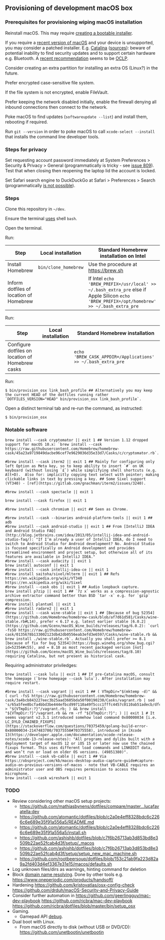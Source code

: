 ## Provisioning of development macOS box

### Prerequisites for provisioning wiping macOS installation

Reinstall macOS.
This may require [creating a bootable installer](https://support.apple.com/en-us/HT201372).

If you require a [recent version of macOS](https://support.apple.com/en-us/HT201222) and your device is unsupported,
you may consider a patched installer.
E.g. [Catalina](http://dosdude1.com/catalina/) ([sources](https://github.com/dosdude1/macos-catalina-patcher/)):
beware of potential inability to find security updates and to support certain hardware e.g. Bluetooth.
A [recent recommendation](https://github.com/dosdude1/macos-catalina-patcher/issues/150#issuecomment-1000781162)
seems to be [OCLP](https://github.com/dortania/OpenCore-Legacy-Patcher).

Consider creating an extra partition for installing an extra OS (Linux?) in the future.

Prefer encrypted case-sensitive file system.

If the file system is not encrypted,
enable FileVault.

Prefer keeping the network disabled initially,
enable the firewall denying all inbound connections
then connect to the network.

Poke macOS to find updates (`softwareupdate --list`)
and install them,
rebooting if required.

Run `git --version`
in order to poke macOS to call `xcode-select --install`
that installs the command line developer tools.

### Steps for privacy

Set requesting account password immediately
at System Preferences > Security & Privacy > General
(programmatically is tricky - see [issue 809](https://github.com/mathiasbynens/dotfiles)).
Test that when closing then reopening the laptop lid the account is locked.

Set Safari search engine to DuckDuckGo
at Safari > Preferences > Search
(programmatically [is not possible](https://stackoverflow.com/questions/12855168/mac-os-x-safari-6-default-search-engine-change-between-possible-values)).

### Steps

Clone this repository in `~/dev`.

Ensure the terminal [uses](https://support.apple.com/en-gb/guide/terminal/trml113/mac) shell `bash`.

Open the terminal.

Run:

| Step | Local installation | Standard Homebrew installation on Intel |
| --- | --- | --- |
| Install Homebrew | `bin/clone_homebrew` | Use the procedure at https://brew.sh |
| Inform dotfiles of location of Homebrew | | If Intel `echo 'BREW_PREFIX=/usr/local' >> ~/.bash_extra_pre` else if Apple Silicon `echo 'BREW_PREFIX=/opt/homebrew' >> ~/.bash_extra_pre` |

Run:

| Step | Local installation | Standard Homebrew installation |
| --- | --- | --- |
| Configure dotfiles on location of Homebrew casks | | `echo 'BREW_CASK_APPDIR=/Applications' >> ~/.bash_extra_pre` |

Run:

```
$ bin/provision_osx link_bash_profile ## Alternatively you may keep the current HEAD of the dotfiles running rather `DOTFILES_VERSION="HEAD" bin/provision_osx link_bash_profile`.
```

Open a distinct terminal tab and re-run the command, as instructed:

```
$ bin/provision_osx
```

### Notable software

```
brew install --cask cryptomator || exit 1 ## Version 1.12 dropped support for macOS 10.x: `brew install --cask https://raw.githubusercontent.com/Homebrew/homebrew-cask/45a23a9719849dacbe96cef7e9629036d35e33d7/Casks/c/cryptomator.rb`.

#brew install --cask iterm2 || exit 1 ## Mainly for configuring only left Option as Meta key, so to keep ability to insert `#` on UK keyboard (without losing `£`) while simplifying shell shortcuts (e.g. Alt+D).  Also for: implicitly copying text select with pointer; making clickable links in text by pressing a key. ## Some Sixel support (VT340) - [ref](https://gitlab.com/gnachman/iterm2/issues/3240).

#brew install --cask spectacle || exit 1

brew install --cask firefox || exit 1

#brew install --cask chromium || exit ## Seen as Chrome.

#brew install --cask --binaries android-platform-tools || exit 1 ## adb
#brew install --cask android-studio || exit 1 ## From [IntelliJ IDEA and Android Studio FAQ](http://blog.jetbrains.com/idea/2013/05/intellij-idea-and-android-studio-faq/): "If I’m already a user of IntelliJ IDEA, do I need to switch to Android Studio for Android development? No. Android Studio is focused specifically on Android development and provides streamlined environment and project setup, but otherwise all of its features are available in IntelliJ IDEA."
#brew install --cask audacity || exit 1
brew install autoconf || exit 1
#brew install --cask intellij-idea-ce || exit 1
#brew install saitoha/sixel/mlterm || exit 1 ## Refs https://en.wikipedia.org/wiki/VT340 https://en.wikipedia.org/wiki/Sixel
#brew install --cask obs || exit 1 ## Audio loopback capture.
brew install p7zip || exit 1 ## `7z x` works as a compression-agnostic archive extractor command better than BSD `tar -x` e.g. for `gzip` compression.
#brew install plantuml || exit 1
#brew install radare2 || exit 1
#brew install --cask wine-stable || exit 1 ## [Because of bug 52354](https://github.com/Homebrew/homebrew-cask/blob/af7d61d581/Casks/wine-stable.rb#L14), prefer < 6.17 e.g. latest earlier stable [6.0.2](https://github.com/Gcenx/macOS_Wine_builds/releases/tag/6.0.2): `curl -fsSO https://raw.githubusercontent.com/Homebrew/homebrew-cask/0135678b133002123db42db0556eab3efd3e6597/Casks/wine-stable.rb && brew install ./wine-stable.rb`. Actually you shall prefer >= 8.1 [because of fix for bug 52354](https://bugs.winehq.org/show_bug.cgi?id=52354#c55), and = 8.10 as most recent packaged version [not](https://github.com/Gcenx/macOS_Wine_builds/releases/tag/8.10) requiring Catalina, but not present as historical cask.
```

Requiring administrator priviledges:
```
brew install --cask lulu || exit 1 ## If pre-Catalina macOS, consult the homepage (`brew homepage --cask lulu`). After installation may require restart.

#brew install --cask vagrant || exit 1 ## ( VTmpDir="$(mktemp -d)" && ( curl -fsS https://raw.githubusercontent.com/Homebrew/homebrew-cask/3a4bcb843227eec3b25aad3605bda50f00190230/Casks/vagrant.rb | sed 's/65a5fee8bcfa4bbd3be444efbcd997110a49f5ccc1fffc4457c0110ab51adecb/dfcb08ee37a197c091d0d13f52a4cf55b98d24466063934032530959259fcd89/g' > "${VTmpDir:?}"/vagrant.rb; ) && brew install "${VTmpDir:?}"/vagrant.rb && rm -rf "${VTmpDir:?}"; ) || exit 1 # It seems vagrant v2.3.1 introduced somehow load command 0x80000034 [i.e. LC_DYLD_CHAINED_FIXUPS](https://stackoverflow.com/questions/70375459/golang-build-error-0x80000034-2147483700/70375558#70375558), introduced in [Xcode 13(https://developer.apple.com/documentation/xcode-release-notes/xcode-13-release-notes): "All programs and dylibs built with a deployment target of macOS 12 or iOS 15 or later now use the chained fixups format. This uses different load commands and LINKEDIT data, and won’t run or load on older OS versions. (49851380)".
#brew install --cask vb-cable || exit 1 ## Via https://obsproject.com/kb/macos-desktop-audio-capture-guide#capture-audio-on-previous-versions-of-macos - note that VB-CABLE requires an administrator user and OBS requires permission to access the microphone.
brew install --cask wireshark || exit 1
```

### TODO

* Review considering other macOS setup projects:
  - https://github.com/mathiasbynens/dotfiles/compare/master...lucafavatella:dev
  - https://github.com/atomantic/dotfiles/blob/c2a0e4eff8328bdc6c2266c6e689e35f91a556a5/README.md
  - https://github.com/atomantic/dotfiles/blob/c2a0e4eff8328bdc6c2266c6e689e35f91a556a5/install.sh
  - https://github.com/ashishb/dotfiles/blob/c7f6b26713ab3d853bd8e3509b22ae52fcab4d3f/setup/_macos
  - https://github.com/ashishb/dotfiles/blob/c7f6b26713ab3d853bd8e3509b22ae52fcab4d3f/setup/setup_new_mac_machine.sh
  - https://github.com/rootbeersoup/dotfiles/blob/153c21ab9fa223d82a9a2fd403d4ef3367e31e15/macos/defaults.sh
* Log unknown files/dirs as warnings, hinting command for deletion
* Block [domain name resolving](https://threatpost.com/patrick-wardle-breaks-and-bypasses-macos-firewalls/134784/). Done by other tools e.g. https://www.oneperiodic.com/products/handsoff/
* Hardening https://github.com/kristovatlas/osx-config-check https://github.com/drduh/macOS-Security-and-Privacy-Guide
* Consider further automation in https://github.com/geerlingguy/mac-dev-playbook https://github.com/ricbra/mac-dev-playbook https://github.com/ricbra/dotfiles/blob/master/bin/setup_osx
* Gaming.
  - Gamepad API [debug](https://hardwaretester.com/gamepad).
* Dual boot with Linux.
  - From macOS directly to disk (without USB or DVD/CD): https://github.com/unetbootin/unetbootin
